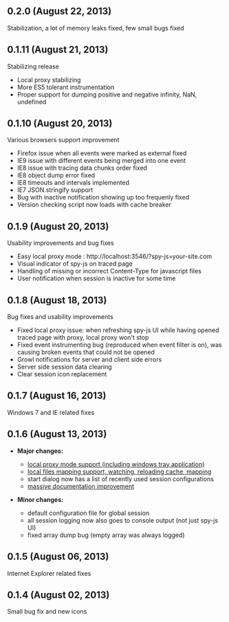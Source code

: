## 0.2.0 (August 22, 2013)

Stabilization, a lot of memory leaks fixed, few small bugs fixed

## 0.1.11 (August 21, 2013)

Stabilizing release

* Local proxy stabilizing 
* More ES5 tolerant instrumentation
* Proper support for dumping positive and negative infinity, NaN, undefined

## 0.1.10 (August 20, 2013)

Various browsers support improvement

* Firefox issue when all events were marked as external fixed
* IE9 issue with different events being merged into one event
* IE8 issue with tracing data chunks order fixed
* IE8 object dump error fixed
* IE8 timeouts and intervals implemented
* IE7 JSON.stringify support
* Bug with inactive notification showing up too frequenly fixed
* Version checking script now loads with cache breaker

## 0.1.9 (August 20, 2013)

Usability improvements and bug fixes

* Easy local proxy mode : http://localhost:3546/?spy-js=your-site.com
* Visual indicator of spy-js on traced page
* Handling of missing or incorrect Content-Type for javascript files
* User notification when session is inactive for some time

## 0.1.8 (August 18, 2013)

Bug fixes and usability improvements
* Fixed local proxy issue: when refreshing spy-js UI while having opened traced page with proxy, local proxy won't stop
* Fixed event instrumenting bug (reproduced when event filter is on), was causing broken events that could not be opened
* Growl notifications for server and client side errors
* Server side session data clearing
* Clear session icon replacement

## 0.1.7 (August 16, 2013)

Windows 7 and IE related fixes

## 0.1.6 (August 13, 2013)

- **Major changes:**
	- [local proxy mode support (including windows tray application)](https://github.com/spy-js/spy-js/blob/master/README.md#local-proxy)
	- [local files mapping support, watching, reloading cache, mapping](https://github.com/spy-js/spy-js/blob/master/README.md#mapping-to-local-files)
	- start dialog now has a list of recently used session configurations
	- [massive documentation improvement](https://github.com/spy-js/spy-js)

- **Minor changes:**
	- default configuration file for global session
	- all session logging now also goes to console output (not just spy-js UI)
	- fixed array dump bug (empty array was always logged)

## 0.1.5 (August 06, 2013)

Internet Explorer related fixes

## 0.1.4 (August 02, 2013)
Small bug fix and new icons
